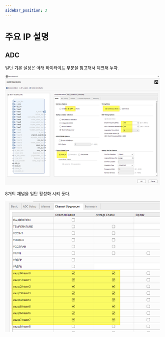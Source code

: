```yaml
---
sidebar_position: 3
---
```


# 주요 IP 설명

## ADC

일단 기본 설정은 아래 하이라이트 부분을 참고해서 체크해 두자.

![Alt text](image.png)

8개의 채널을 일단 활성화 시켜 둔다.

![Alt text](image-1.png)
